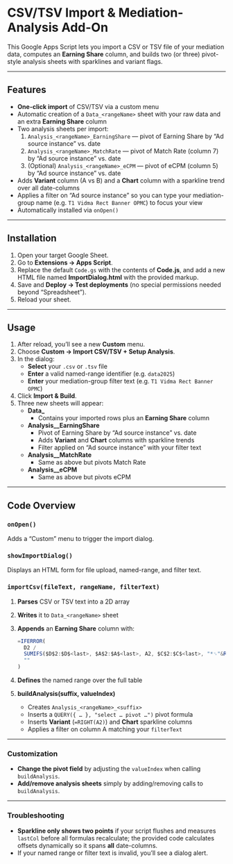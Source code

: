 # CSV/TSV Import & Mediation-Analysis Add-On

This Google Apps Script lets you import a CSV or TSV file of your mediation data, computes an **Earning Share** column, and builds two (or three) pivot-style analysis sheets with sparklines and variant flags.

---

## Features

- **One-click import** of CSV/TSV via a custom menu  
- Automatic creation of a `Data_<rangeName>` sheet with your raw data and an extra **Earning Share** column  
- Two analysis sheets per import:
  1. `Analysis_<rangeName>_EarningShare` — pivot of Earning Share by “Ad source instance” vs. date  
  2. `Analysis_<rangeName>_MatchRate` — pivot of Match Rate (column 7) by “Ad source instance” vs. date  
  3. (Optional) `Analysis_<rangeName>_eCPM` — pivot of eCPM (column 5) by “Ad source instance” vs. date  
- Adds **Variant** column (A vs B) and a **Chart** column with a sparkline trend over all date-columns  
- Applies a filter on “Ad source instance” so you can type your mediation-group name (e.g. `T1 Vidma Rect Banner OPMC`) to focus your view  
- Automatically installed via `onOpen()`

---

## Installation

1. Open your target Google Sheet.  
2. Go to **Extensions → Apps Script**.  
3. Replace the default `Code.gs` with the contents of **Code.js**, and add a new HTML file named **ImportDialog.html** with the provided markup.  
4. Save and **Deploy → Test deployments** (no special permissions needed beyond “Spreadsheet”).  
5. Reload your sheet.

---

## Usage

1. After reload, you’ll see a new **Custom** menu.  
2. Choose **Custom → Import CSV/TSV + Setup Analysis**.  
3. In the dialog:
   - **Select** your `.csv` or `.tsv` file  
   - **Enter** a valid named-range identifier (e.g. `data2025`)  
   - **Enter** your mediation-group filter text (e.g. `T1 Vidma Rect Banner OPMC`)  
4. Click **Import & Build**.  
5. Three new sheets will appear:
   - **Data_<rangeName>**  
     - Contains your imported rows plus an **Earning Share** column  
   - **Analysis_<rangeName>_EarningShare**  
     - Pivot of Earning Share by “Ad source instance” vs. date  
     - Adds **Variant** and **Chart** columns with sparkline trends  
     - Filter applied on “Ad source instance” with your filter text  
   - **Analysis_<rangeName>_MatchRate**  
     - Same as above but pivots Match Rate  
   - **Analysis_<rangeName>_eCPM**  
     - Same as above but pivots eCPM  

---

## Code Overview

### `onOpen()`
Adds a “Custom” menu to trigger the import dialog.

### `showImportDialog()`
Displays an HTML form for file upload, named-range, and filter text.

### `importCsv(fileText, rangeName, filterText)`
1. **Parses** CSV or TSV text into a 2D array  
2. **Writes** it to `Data_<rangeName>` sheet  
3. **Appends** an **Earning Share** column with:
   ```js
   =IFERROR(
     D2 /
     SUMIFS($D$2:$D$<last>, $A$2:$A$<last>, A2, $C$2:$C$<last>, "*␟"&RIGHT(C2,1)),
     ""
   )
4. **Defines** the named range over the full table

5. **buildAnalysis(suffix, valueIndex)**
   - Creates `Analysis_<rangeName>_<suffix>`
   - Inserts a `QUERY({ … }, "select … pivot …")` pivot formula
   - Inserts **Variant** (`=RIGHT(A2)`) and **Chart** sparkline columns
   - Applies a filter on column A matching your `filterText`

---

### Customization

- **Change the pivot field** by adjusting the `valueIndex` when calling `buildAnalysis`.
- **Add/remove analysis sheets** simply by adding/removing calls to `buildAnalysis`.

---

### Troubleshooting

- **Sparkline only shows two points** if your script flushes and measures `lastCol` before all formulas recalculate; the provided code calculates offsets dynamically so it spans **all** date-columns.
- If your named range or filter text is invalid, you’ll see a dialog alert.

